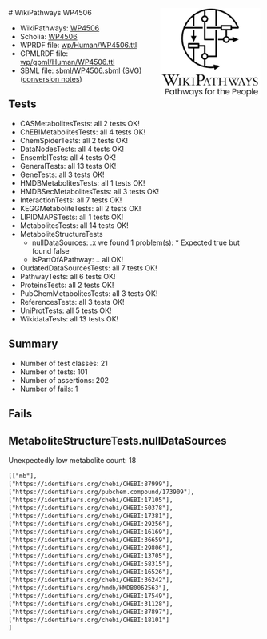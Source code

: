 <img style="float: right; width: 200px" src="../logo.png" />
# WikiPathways WP4506

* WikiPathways: [WP4506](https://identifiers.org/wikipathways:WP4506)
* Scholia: [WP4506](https://scholia.toolforge.org/wikipathways/WP4506)
* WPRDF file: [wp/Human/WP4506.ttl](../wp/Human/WP4506.ttl)
* GPMLRDF file: [wp/gpml/Human/WP4506.ttl](../wp/gpml/Human/WP4506.ttl)
* SBML file: [sbml/WP4506.sbml](../sbml/WP4506.sbml) ([SVG](../sbml/WP4506.svg)) ([conversion notes](../sbml/WP4506.txt))

## Tests
* CASMetabolitesTests: all 2 tests OK!
* ChEBIMetabolitesTests: all 4 tests OK!
* ChemSpiderTests: all 2 tests OK!
* DataNodesTests: all 4 tests OK!
* EnsemblTests: all 4 tests OK!
* GeneralTests: all 13 tests OK!
* GeneTests: all 3 tests OK!
* HMDBMetabolitesTests: all 1 tests OK!
* HMDBSecMetabolitesTests: all 3 tests OK!
* InteractionTests: all 7 tests OK!
* KEGGMetaboliteTests: all 2 tests OK!
* LIPIDMAPSTests: all 1 tests OK!
* MetabolitesTests: all 14 tests OK!
* MetaboliteStructureTests
    * nullDataSources: .x we found 1 problem(s):
            * Expected true but found false
    * isPartOfAPathway: .. all OK!
* OudatedDataSourcesTests: all 7 tests OK!
* PathwayTests: all 6 tests OK!
* ProteinsTests: all 2 tests OK!
* PubChemMetabolitesTests: all 3 tests OK!
* ReferencesTests: all 3 tests OK!
* UniProtTests: all 5 tests OK!
* WikidataTests: all 13 tests OK!


## Summary

* Number of test classes: 21
* Number of tests: 101
* Number of assertions: 202
* Number of fails: 1

## Fails

<a name="91904191" />

## MetaboliteStructureTests.nullDataSources

Unexpectedly low metabolite count: 18
```
[["mb"],
["https://identifiers.org/chebi/CHEBI:87999"],
["https://identifiers.org/pubchem.compound/173909"],
["https://identifiers.org/chebi/CHEBI:17105"],
["https://identifiers.org/chebi/CHEBI:50378"],
["https://identifiers.org/chebi/CHEBI:17381"],
["https://identifiers.org/chebi/CHEBI:29256"],
["https://identifiers.org/chebi/CHEBI:16169"],
["https://identifiers.org/chebi/CHEBI:36659"],
["https://identifiers.org/chebi/CHEBI:29806"],
["https://identifiers.org/chebi/CHEBI:13705"],
["https://identifiers.org/chebi/CHEBI:58315"],
["https://identifiers.org/chebi/CHEBI:16526"],
["https://identifiers.org/chebi/CHEBI:36242"],
["https://identifiers.org/hmdb/HMDB0062563"],
["https://identifiers.org/chebi/CHEBI:17549"],
["https://identifiers.org/chebi/CHEBI:31128"],
["https://identifiers.org/chebi/CHEBI:87897"],
["https://identifiers.org/chebi/CHEBI:18101"]
]
```

